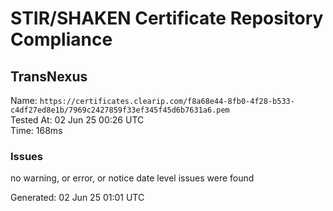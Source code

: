 # STIR/SHAKEN Certificate Repository Compliance

## TransNexus

Name: `https://certificates.clearip.com/f8a68e44-8fb0-4f28-b533-c4df27ed8e1b/7969c2427859f33ef345f45d6b7631a6.pem`\
Tested At: 02 Jun 25 00:26 UTC\
Time: 168ms

### Issues

no warning, or error, or notice date level issues were found

Generated: 02 Jun 25 01:01 UTC